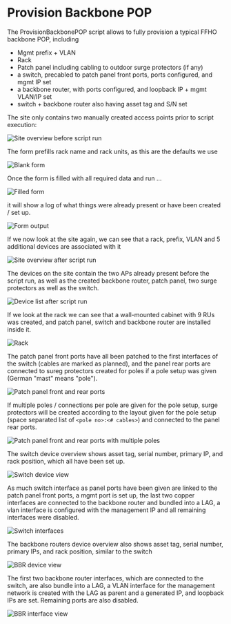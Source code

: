 # Provision Backbone POP

The ProvisionBackbonePOP script allows to fully provision a typical FFHO backbone POP, including

 * Mgmt prefix + VLAN
 * Rack
 * Patch panel including cabling to outdoor surge protectors (if any)
 * a switch, precabled to patch panel front ports, ports configured, and mgmt IP set
 * a backbone router, with ports configured, and loopback IP + mgmt VLAN/IP set
 * switch + backbone router also having asset tag and S/N set

The site only contains two manually created access points prior to script execution:

![Site overview before script run](img/01-before.jpg)

The form prefills rack name and rack units, as this are the defaults we use

![Blank form](img/02-form.jpg)

Once the form is filled with all required data and run ...

![Filled form](img/03-form-filled.jpg)

it will show a log of what things were already present or have been created / set up.

![Form output](img/04-run.jpg)

If we now look at the site again, we can see that a rack, prefix, VLAN and 5 additional devices are associated with it

![Site overview after script run](img/05-after.jpg)

The devices on the site contain the two APs already present before the script run, as well as the created backbone router,
patch panel, two surge protectors as well as the switch.

![Device list after script run](img/06-devices.jpg)

If we look at the rack we can see that a wall-mounted cabinet with 9 RUs was created, and patch panel, switch and
backbone router are installed inside it.

![Rack](img/07-rack.jpg)

The patch panel front ports have all been patched to the first interfaces of the switch (cables are marked as planned),
and the panel rear ports are connected to sureg protectors created for poles if a pole setup was given (German "mast" means "pole").

![Patch panel front and rear ports](img/08-pp-ports.jpg)

If multiple poles / connections per pole are given for the pole setup, surge protectors will be created according to the
layout given for the pole setup (space separated list of `<pole no>:<# cables>`) and connected to the panel rear ports.

![Patch panel front and rear ports with multiple poles](img/08-pp-ports-multi-pole.jpg)

The switch device overview shows asset tag, serial number, primary IP, and rack position, which all have been set up.

![Switch device view](img/09-sw.jpg)

As much switch interface as panel ports have been given are linked to the patch panel front ports, a mgmt port is set up,
the last two copper interfaces are connected to the backbone router and bundled into a LAG, a vlan interface is configured
with the management IP and all remaining interfaces were disabled.

![Switch interfaces](img/10-sw-int.jpg)

The backbone routers device overview also shows asset tag, serial number, primary IPs, and rack position, similar to the switch

![BBR device view](img/11-bbr.jpg)

The first two backbone router interfaces, which are connected to the switch, are also bundle into a LAG, a VLAN interface
for the management network is created with the LAG as parent and a generated IP, and loopback IPs are set.  Remaining ports
are also disabled.

![BBR interface view](img/12-bbr-int.jpg)
